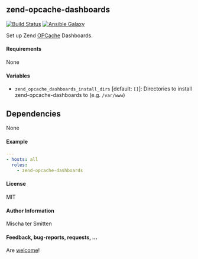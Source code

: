 ## zend-opcache-dashboards

[![Build Status](https://travis-ci.org/Oefenweb/ansible-zend-opcache-dashboards.svg?branch=master)](https://travis-ci.org/Oefenweb/ansible-zend-opcache-dashboards) [![Ansible Galaxy](http://img.shields.io/badge/ansible--galaxy-zend--opcache--dashboards-blue.svg)](https://galaxy.ansible.com/list#/roles/4436)

Set up Zend [OPCache](http://php.net/manual/en/book.opcache.php) Dashboards.

#### Requirements

None

#### Variables

* `zend_opcache_dashboards_install_dirs` [default: `[]`]: Directories to install zend-opcache-dashboards to (e.g. `/var/www`)

## Dependencies

None

#### Example

```yaml
---
- hosts: all
  roles:
    - zend-opcache-dashboards
```

#### License

MIT

#### Author Information

Mischa ter Smitten

#### Feedback, bug-reports, requests, ...

Are [welcome](https://github.com/Oefenweb/ansible-zend-opcache-dashboards/issues)!
